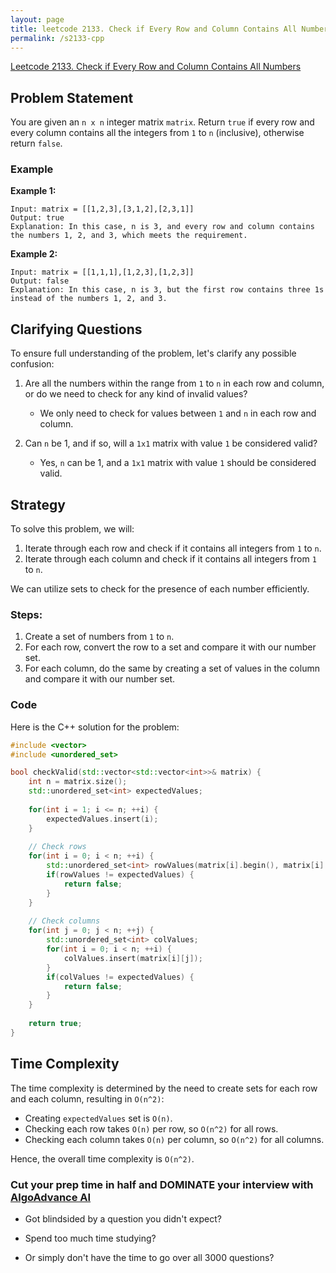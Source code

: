 ```yaml
---
layout: page
title: leetcode 2133. Check if Every Row and Column Contains All Numbers
permalink: /s2133-cpp
---
```

[Leetcode 2133. Check if Every Row and Column Contains All Numbers](https://algoadvance.github.io/algoadvance/l2133)
## Problem Statement

You are given an `n x n` integer matrix `matrix`. Return `true` if every row and every column contains all the integers from `1` to `n` (inclusive), otherwise return `false`.

### Example

**Example 1:**
```
Input: matrix = [[1,2,3],[3,1,2],[2,3,1]]
Output: true
Explanation: In this case, n is 3, and every row and column contains the numbers 1, 2, and 3, which meets the requirement.
```

**Example 2:**
```
Input: matrix = [[1,1,1],[1,2,3],[1,2,3]]
Output: false
Explanation: In this case, n is 3, but the first row contains three 1s instead of the numbers 1, 2, and 3.
```

## Clarifying Questions

To ensure full understanding of the problem, let's clarify any possible confusion:

1. Are all the numbers within the range from `1` to `n` in each row and column, or do we need to check for any kind of invalid values?
   - We only need to check for values between `1` and `n` in each row and column.

2. Can `n` be 1, and if so, will a `1x1` matrix with value `1` be considered valid?
   - Yes, `n` can be 1, and a `1x1` matrix with value `1` should be considered valid.

## Strategy

To solve this problem, we will:

1. Iterate through each row and check if it contains all integers from `1` to `n`.
2. Iterate through each column and check if it contains all integers from `1` to `n`.

We can utilize sets to check for the presence of each number efficiently.

### Steps:
1. Create a set of numbers from `1` to `n`.
2. For each row, convert the row to a set and compare it with our number set.
3. For each column, do the same by creating a set of values in the column and compare it with our number set.

### Code

Here is the C++ solution for the problem:

```cpp
#include <vector>
#include <unordered_set>

bool checkValid(std::vector<std::vector<int>>& matrix) {
    int n = matrix.size();
    std::unordered_set<int> expectedValues;
    
    for(int i = 1; i <= n; ++i) {
        expectedValues.insert(i);
    }
    
    // Check rows
    for(int i = 0; i < n; ++i) {
        std::unordered_set<int> rowValues(matrix[i].begin(), matrix[i].end());
        if(rowValues != expectedValues) {
            return false;
        }
    }
    
    // Check columns
    for(int j = 0; j < n; ++j) {
        std::unordered_set<int> colValues;
        for(int i = 0; i < n; ++i) {
            colValues.insert(matrix[i][j]);
        }
        if(colValues != expectedValues) {
            return false;
        }
    }
    
    return true;
}
```

## Time Complexity

The time complexity is determined by the need to create sets for each row and each column, resulting in `O(n^2)`:

- Creating `expectedValues` set is `O(n)`.
- Checking each row takes `O(n)` per row, so `O(n^2)` for all rows.
- Checking each column takes `O(n)` per column, so `O(n^2)` for all columns.

Hence, the overall time complexity is `O(n^2)`.


### Cut your prep time in half and DOMINATE your interview with [AlgoAdvance AI](https://algoAdvance.com)

- Got blindsided by a question you didn't expect?

- Spend too much time studying?

- Or simply don't have the time to go over all 3000 questions?

